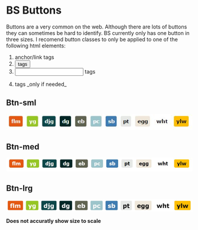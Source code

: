 # BS Buttons

Buttons are a very common on the web. Although there are lots of buttons they can sometimes be hard to identify. BS currently only has one button in three sizes. I recomend button classes to only be applied to one of the following html elements:

1. <a> anchor/link tags
1. <button> tags
1. <input> tags
1. <p> tags _only if needed_

## Btn-sml

![alt-text][b-sml]

## Btn-med

![alt-text][b-med]

## Btn-lrg

![alt-text][b-lrg]

**Does not accuratly show size to scale**


[b-sml]: https://github.com/matthewLeFevre/beautiful_site/blob/master/test/images/b-sml.JPG
[b-med]: https://github.com/matthewLeFevre/beautiful_site/blob/master/test/images/b-med.JPG
[b-lrg]: https://github.com/matthewLeFevre/beautiful_site/blob/master/test/images/b-lrg.JPG
